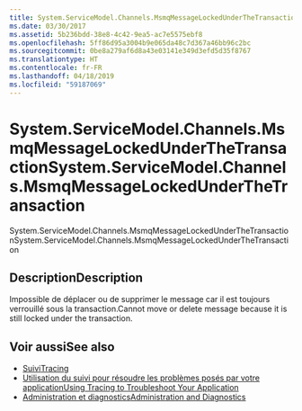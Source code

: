 ```yaml
---
title: System.ServiceModel.Channels.MsmqMessageLockedUnderTheTransaction
ms.date: 03/30/2017
ms.assetid: 5b236bdd-38e8-4c42-9ea5-ac7e5575ebf8
ms.openlocfilehash: 5ff86d95a3004b9e065da48c7d367a46bb96c2bc
ms.sourcegitcommit: 0be8a279af6d8a43e03141e349d3efd5d35f8767
ms.translationtype: HT
ms.contentlocale: fr-FR
ms.lasthandoff: 04/18/2019
ms.locfileid: "59187069"
---
```

# <a name="systemservicemodelchannelsmsmqmessagelockedunderthetransaction"></a><span data-ttu-id="1ad6f-102">System.ServiceModel.Channels.MsmqMessageLockedUnderTheTransaction</span><span class="sxs-lookup"><span data-stu-id="1ad6f-102">System.ServiceModel.Channels.MsmqMessageLockedUnderTheTransaction</span></span>
<span data-ttu-id="1ad6f-103">System.ServiceModel.Channels.MsmqMessageLockedUnderTheTransaction</span><span class="sxs-lookup"><span data-stu-id="1ad6f-103">System.ServiceModel.Channels.MsmqMessageLockedUnderTheTransaction</span></span>  
  
## <a name="description"></a><span data-ttu-id="1ad6f-104">Description</span><span class="sxs-lookup"><span data-stu-id="1ad6f-104">Description</span></span>  
 <span data-ttu-id="1ad6f-105">Impossible de déplacer ou de supprimer le message car il est toujours verrouillé sous la transaction.</span><span class="sxs-lookup"><span data-stu-id="1ad6f-105">Cannot move or delete message because it is still locked under the transaction.</span></span>  
  
## <a name="see-also"></a><span data-ttu-id="1ad6f-106">Voir aussi</span><span class="sxs-lookup"><span data-stu-id="1ad6f-106">See also</span></span>

- [<span data-ttu-id="1ad6f-107">Suivi</span><span class="sxs-lookup"><span data-stu-id="1ad6f-107">Tracing</span></span>](../../../../../docs/framework/wcf/diagnostics/tracing/index.md)
- [<span data-ttu-id="1ad6f-108">Utilisation du suivi pour résoudre les problèmes posés par votre application</span><span class="sxs-lookup"><span data-stu-id="1ad6f-108">Using Tracing to Troubleshoot Your Application</span></span>](../../../../../docs/framework/wcf/diagnostics/tracing/using-tracing-to-troubleshoot-your-application.md)
- [<span data-ttu-id="1ad6f-109">Administration et diagnostics</span><span class="sxs-lookup"><span data-stu-id="1ad6f-109">Administration and Diagnostics</span></span>](../../../../../docs/framework/wcf/diagnostics/index.md)

